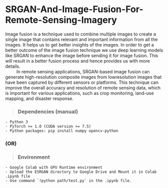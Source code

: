 # SRGAN-And-Image-Fusion-For-Remote-Sensing-Imagery
Image fusion is a technique used to combine multiple images to create a single image that contains relevant and important information from all the images. It helps us to get better insights of the images. In order to get a better outcome of the image fusion technique we use deep learning models like SRGAN to enhance the image before sending it for image fusion. This will result in a better fusion process and hence provides us with more details.  
&nbsp;&nbsp;&nbsp;&nbsp;&nbsp;&nbsp;&nbsp;&nbsp;&nbsp;In remote sensing applications, SRGAN-based image fusion can generate high-resolution composite images from lowresolution images that have been captured by different sensors or platforms. This technique can improve the overall accuracy and resolution of remote sensing data, which is important for various applications, such as crop monitoring, land-use mapping, and disaster response.
> ### Dependencies (manual)
    - Python 3
    - PyTorch >= 1.0 (CUDA version >= 7.5)
    - Python packages: pip install numpy opencv-python
### (OR)
> ### Environment
    - Google Colab with GPU Runtime environment
    - Upload the ESRGAN directory to Google Drive and Mount it in Colab .ipynb file
    - Use command `!python path/test.py` in the .ipynb file.






